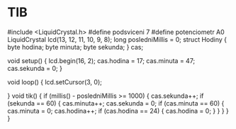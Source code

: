 # TIB
#include <LiquidCrystal.h>
#define podsviceni 7
#define potenciometr A0
LiquidCrystal lcd(13, 12, 11, 10, 9, 8);
long posledniMillis = 0;
struct Hodiny {
  byte hodina;
  byte minuta;
  byte sekunda;
} cas;

void setup() {
  lcd.begin(16, 2);
  cas.hodina = 17;
  cas.minuta = 47;
  cas.sekunda = 0;
}

void loop() {
  lcd.setCursor(3, 0);


}
void tik() {
  if (millis() - posledniMillis >= 1000) {
    cas.sekunda++;
    if (sekunda == 60) {
      cas.minuta++;
      cas.sekunda = 0;
      if (cas.minuta == 60) {
        cas.minuta = 0;
        cas.hodina++;
        if (cas.hodina == 24) {
          cas.hodina = 0;
        }
      }
    }
  }
}


